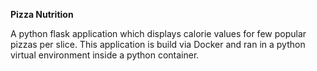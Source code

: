 **Pizza Nutrition** 

A python flask application which displays calorie values for few popular pizzas per slice. 
This application is build via Docker and ran in a python virtual environment inside a python container. 

